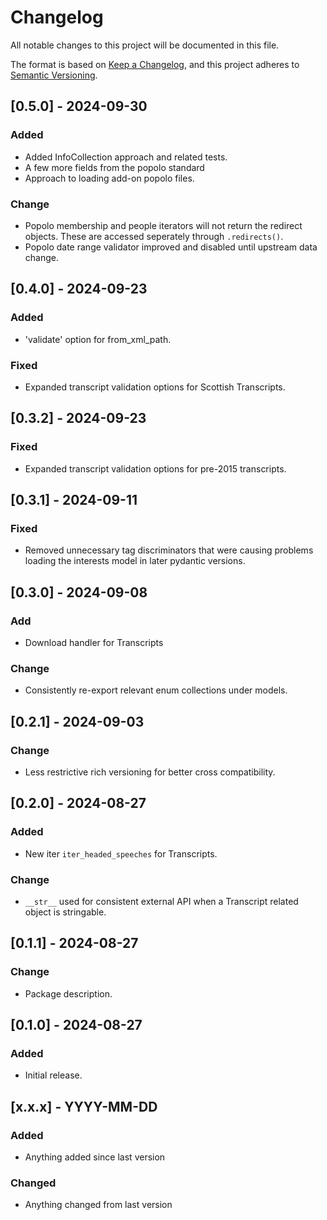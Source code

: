 # Changelog

All notable changes to this project will be documented in this file.

The format is based on [Keep a Changelog](https://keepachangelog.com/en/1.0.0/),
and this project adheres to [Semantic Versioning](https://semver.org/spec/v2.0.0.html).

[comment]: # (Template for updates)

## [0.5.0] - 2024-09-30

### Added
- Added InfoCollection approach and related tests.
- A few more fields from the popolo standard  
- Approach to loading add-on popolo files. 

### Change
- Popolo membership and people iterators will not return the redirect objects. These are accessed seperately through `.redirects()`.
- Popolo date range validator improved and disabled until upstream data change. 


## [0.4.0] - 2024-09-23

### Added
- 'validate' option for from_xml_path. 

### Fixed 
- Expanded transcript validation options for Scottish Transcripts.


## [0.3.2] - 2024-09-23

### Fixed 
- Expanded transcript validation options for pre-2015 transcripts.

## [0.3.1] - 2024-09-11

### Fixed 
- Removed unnecessary tag discriminators that were causing problems loading the interests model in later pydantic versions.

## [0.3.0] - 2024-09-08

### Add
- Download handler for Transcripts

### Change
- Consistently re-export relevant enum collections under models.

## [0.2.1] - 2024-09-03

### Change
- Less restrictive rich versioning for better cross compatibility.

## [0.2.0] - 2024-08-27
### Added
- New iter `iter_headed_speeches` for Transcripts.
### Change
- `__str__` used for consistent external API when a Transcript related object is stringable.


## [0.1.1] - 2024-08-27
### Change
- Package description.

## [0.1.0] - 2024-08-27
### Added
- Initial release.

## [x.x.x] - YYYY-MM-DD
### Added
- Anything added since last version
### Changed
- Anything changed from last version